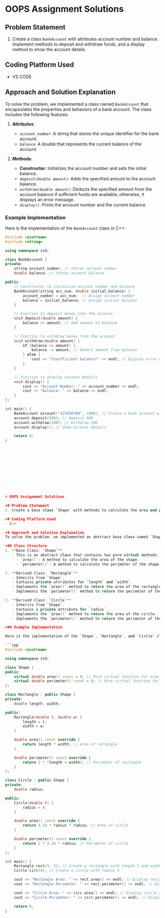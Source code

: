 # OOPS Assignment Solutions

## Problem Statement
1. Create a class `BankAccount` with attributes account number and balance. Implement methods to deposit and withdraw funds, and a display method to show the account details.

## Coding Platform Used
- VS CODE

## Approach and Solution Explanation
To solve the problem, we implemented a class named `BankAccount` that encapsulates the properties and behaviors of a bank account. The class includes the following features:

1. **Attributes**:
   - `account_number`: A string that stores the unique identifier for the bank account.
   - `balance`: A double that represents the current balance of the account.

2. **Methods**:
   - **Constructor**: Initializes the account number and sets the initial balance.
   - `deposit(double amount)`: Adds the specified amount to the account balance.
   - `withdraw(double amount)`: Deducts the specified amount from the account balance if sufficient funds are available; otherwise, it displays an error message.
   - `display()`: Prints the account number and the current balance.

### Example Implementation

Here is the implementation of the `BankAccount` class in C++:

```cpp
#include <iostream>
#include <string>

using namespace std;

class BankAccount {
private:
    string account_number; // Stores account number
    double balance; // Stores account balance

public:
    // Constructor to initialize account number and balance
    BankAccount(string acc_num, double initial_balance) {
        account_number = acc_num;  // Assign account number
        balance = initial_balance; // Assign initial balance
    }

    // Function to deposit money into the account
    void deposit(double amount) {
        balance += amount; // Add amount to balance
    }

    // Function to withdraw money from the account
    void withdraw(double amount) {
        if (balance >= amount) {
            balance -= amount; // Deduct amount from balance
        } else {
            cout << "Insufficient balance!" << endl; // Display error message
        }
    }

    // Function to display account details
    void display() {
        cout << "Account Number: " << account_number << endl;
        cout << "Balance: " << balance << endl;
    }
};

int main() {
    BankAccount account("123456789", 1000); // Create a bank account with an initial balance
    account.deposit(500); // Deposit 500
    account.withdraw(200); // Withdraw 200
    account.display(); // Show account details

    return 0;
}












# OOPS Assignment Solutions

## Problem Statement
2. Create a base class `Shape` with methods to calculate the area and perimeter (pure virtual). Implement derived classes `Rectangle` and `Circle` that inherit from `Shape` and provide their own area and perimeter calculations.

## Coding Platform Used
- C++

## Approach and Solution Explanation
To solve the problem, we implemented an abstract base class named `Shape` that defines the interface for calculating the area and perimeter of different shapes. The derived classes `Rectangle` and `Circle` implement these methods to provide specific calculations for their respective shapes.

### Class Structure
1. **Base Class: `Shape`**
   - This is an abstract class that contains two pure virtual methods:
     - `area()`: A method to calculate the area of the shape.
     - `perimeter()`: A method to calculate the perimeter of the shape.

2. **Derived Class: `Rectangle`**
   - Inherits from `Shape`.
   - Contains private attributes for `length` and `width`.
   - Implements the `area()` method to return the area of the rectangle.
   - Implements the `perimeter()` method to return the perimeter of the rectangle.

3. **Derived Class: `Circle`**
   - Inherits from `Shape`.
   - Contains a private attribute for `radius`.
   - Implements the `area()` method to return the area of the circle.
   - Implements the `perimeter()` method to return the perimeter of the circle.

### Example Implementation

Here is the implementation of the `Shape`, `Rectangle`, and `Circle` classes in C++:

```cpp
#include <iostream>

using namespace std;

class Shape {
public:
    virtual double area() const = 0; // Pure virtual function for area
    virtual double perimeter() const = 0; // Pure virtual function for perimeter
};

class Rectangle : public Shape {
private:
    double length, width;

public:
    Rectangle(double l, double w) {
        length = l;
        width = w;
    }

    double area() const override {
        return length * width; // Area of rectangle
    }

    double perimeter() const override {
        return 2 * (length + width); // Perimeter of rectangle
    }
};

class Circle : public Shape {
private:
    double radius;

public:
    Circle(double r) {
        radius = r;
    }

    double area() const override {
        return 3.14 * radius * radius; // Area of circle
    }

    double perimeter() const override {
        return 2 * 3.14 * radius; // Perimeter of circle
    }
};

int main() {
    Rectangle rect(5, 3); // Create a rectangle with length 5 and width 3
    Circle circ(4); // Create a circle with radius 4

    cout << "Rectangle Area: " << rect.area() << endl; // Display rectangle area
    cout << "Rectangle Perimeter: " << rect.perimeter() << endl; // Display rectangle perimeter

    cout << "Circle Area: " << circ.area() << endl; // Display circle area
    cout << "Circle Perimeter: " << circ.perimeter() << endl; // Display circle perimeter

    return 0;
}

